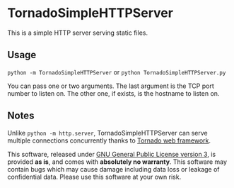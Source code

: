 TornadoSimpleHTTPServer
=======================

This is a simple HTTP server serving static files.

Usage
-----

`python -m TornadoSimpleHTTPServer` or `python TornadoSimpleHTTPServer.py`

You can pass one or two arguments. The last argument is the TCP port number to listen on. The other one, if exists, is the hostname to listen on.

Notes
-----

Unlike `python -m http.server`, TornadoSimpleHTTPServer can serve multiple connections concurrently thanks to [Tornado web framework](http://www.tornadoweb.org).

This software, released under [GNU General Public License version 3](COPYING), is provided **as is**, and comes with **absolutely no warranty**. This software may contain bugs which may cause damage including data loss or leakage of confidential data. Please use this software at your own risk.
